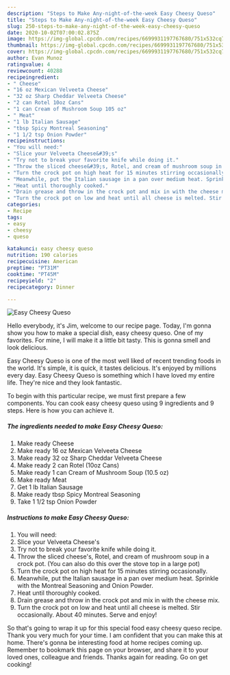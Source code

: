 ```yaml
---
description: "Steps to Make Any-night-of-the-week Easy Cheesy Queso"
title: "Steps to Make Any-night-of-the-week Easy Cheesy Queso"
slug: 250-steps-to-make-any-night-of-the-week-easy-cheesy-queso
date: 2020-10-02T07:00:02.875Z
image: https://img-global.cpcdn.com/recipes/6699931197767680/751x532cq70/easy-cheesy-queso-recipe-main-photo.jpg
thumbnail: https://img-global.cpcdn.com/recipes/6699931197767680/751x532cq70/easy-cheesy-queso-recipe-main-photo.jpg
cover: https://img-global.cpcdn.com/recipes/6699931197767680/751x532cq70/easy-cheesy-queso-recipe-main-photo.jpg
author: Evan Munoz
ratingvalue: 4
reviewcount: 40288
recipeingredient:
- " Cheese"
- "16 oz Mexican Velveeta Cheese"
- "32 oz Sharp Cheddar Velveeta Cheese"
- "2 can Rotel 10oz Cans"
- "1 can Cream of Mushroom Soup 105 oz"
- " Meat"
- "1 lb Italian Sausage"
- "tbsp Spicy Montreal Seasoning"
- "1 1/2 tsp Onion Powder"
recipeinstructions:
- "You will need:"
- "Slice your Velveeta Cheese&#39;s"
- "Try not to break your favorite knife while doing it."
- "Throw the sliced cheese&#39;s, Rotel, and cream of mushroom soup in a crock pot. (You can also do this over the stove top in a large pot)"
- "Turn the crock pot on high heat for 15 minutes stirring occasionally."
- "Meanwhile, put the Italian sausage in a pan over medium heat. Sprinkle with the Montreal Seasoning and Onion Powder."
- "Heat until thoroughly cooked."
- "Drain grease and throw in the crock pot and mix in with the cheese mix."
- "Turn the crock pot on low and heat until all cheese is melted. Stir occasionally. About 40 minutes. Serve and enjoy!"
categories:
- Recipe
tags:
- easy
- cheesy
- queso

katakunci: easy cheesy queso 
nutrition: 190 calories
recipecuisine: American
preptime: "PT31M"
cooktime: "PT45M"
recipeyield: "2"
recipecategory: Dinner

---
```



![Easy Cheesy Queso](https://img-global.cpcdn.com/recipes/6699931197767680/751x532cq70/easy-cheesy-queso-recipe-main-photo.jpg)

Hello everybody, it's Jim, welcome to our recipe page. Today, I'm gonna show you how to make a special dish, easy cheesy queso. One of my favorites. For mine, I will make it a little bit tasty. This is gonna smell and look delicious.



Easy Cheesy Queso is one of the most well liked of recent trending foods in the world. It's simple, it is quick, it tastes delicious. It's enjoyed by millions every day. Easy Cheesy Queso is something which I have loved my entire life. They're nice and they look fantastic.


To begin with this particular recipe, we must first prepare a few components. You can cook easy cheesy queso using 9 ingredients and 9 steps. Here is how you can achieve it.

<!--inarticleads1-->

##### The ingredients needed to make Easy Cheesy Queso:

1. Make ready  Cheese
1. Make ready 16 oz Mexican Velveeta Cheese
1. Make ready 32 oz Sharp Cheddar Velveeta Cheese
1. Make ready 2 can Rotel (10oz Cans)
1. Make ready 1 can Cream of Mushroom Soup (10.5 oz)
1. Make ready  Meat
1. Get 1 lb Italian Sausage
1. Make ready tbsp Spicy Montreal Seasoning
1. Take 1 1/2 tsp Onion Powder




<!--inarticleads2-->

##### Instructions to make Easy Cheesy Queso:

1. You will need:
1. Slice your Velveeta Cheese&#39;s
1. Try not to break your favorite knife while doing it.
1. Throw the sliced cheese&#39;s, Rotel, and cream of mushroom soup in a crock pot. (You can also do this over the stove top in a large pot)
1. Turn the crock pot on high heat for 15 minutes stirring occasionally.
1. Meanwhile, put the Italian sausage in a pan over medium heat. Sprinkle with the Montreal Seasoning and Onion Powder.
1. Heat until thoroughly cooked.
1. Drain grease and throw in the crock pot and mix in with the cheese mix.
1. Turn the crock pot on low and heat until all cheese is melted. Stir occasionally. About 40 minutes. Serve and enjoy!




So that's going to wrap it up for this special food easy cheesy queso recipe. Thank you very much for your time. I am confident that you can make this at home. There's gonna be interesting food at home recipes coming up. Remember to bookmark this page on your browser, and share it to your loved ones, colleague and friends. Thanks again for reading. Go on get cooking!
